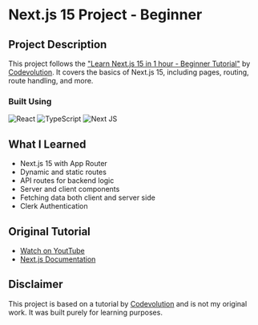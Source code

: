 # Next.js 15 Project - Beginner 

## Project Description
This project follows the ["Learn Next.js 15 in 1 hour - Beginner Tutorial"](https://www.youtube.com/watch?v=_EgI9WH8q1A) by [Codevolution](https://www.youtube.com/@Codevolution). It covers the basics of Next.js 15, including pages, routing, route handling, and more.

### Built Using
![React](https://img.shields.io/badge/react-%2320232a.svg?style=for-the-badge&logo=react&logoColor=%2361DAFB)
![TypeScript](https://img.shields.io/badge/typescript-%23007ACC.svg?style=for-the-badge&logo=typescript&logoColor=white)
![Next JS](https://img.shields.io/badge/Next-black?style=for-the-badge&logo=next.js&logoColor=white)



## What I Learned
- Next.js 15 with App Router
- Dynamic and static routes
- API routes for backend logic
- Server and client components
- Fetching data both client and server side
- Clerk Authentication


## Original Tutorial
- [Watch on YoutTube](https://www.youtube.com/watch?v=_EgI9WH8q1A)
- [Next.js Documentation](https://nextjs.org/docs)


## Disclaimer
This project is based on a tutorial by [Codevolution](https://www.youtube.com/@Codevolution) and is not my original work. It was built purely for learning purposes.


